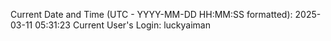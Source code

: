Current Date and Time (UTC - YYYY-MM-DD HH:MM:SS formatted): 2025-03-11 05:31:23
Current User's Login: luckyaiman
